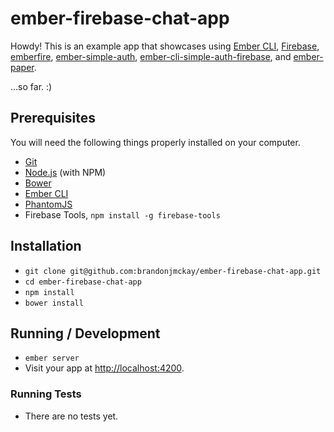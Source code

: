 # ember-firebase-chat-app

Howdy! This is an example app that showcases using [Ember CLI](http://www.ember-cli.com/), [Firebase](https://www.firebase.com/), [emberfire](https://github.com/firebase/emberfire), [ember-simple-auth](https://github.com/simplabs/ember-simple-auth), [ember-cli-simple-auth-firebase](https://github.com/jamesdixon/ember-cli-simple-auth-firebase), and [ember-paper](https://github.com/miguelcobain/ember-paper).

...so far. :)

## Prerequisites


You will need the following things properly installed on your computer.

* [Git](http://git-scm.com/)
* [Node.js](http://nodejs.org/) (with NPM)
* [Bower](http://bower.io/)
* [Ember CLI](http://www.ember-cli.com/)
* [PhantomJS](http://phantomjs.org/)
* Firebase Tools, `npm install -g firebase-tools`

## Installation

* `git clone git@github.com:brandonjmckay/ember-firebase-chat-app.git`
* `cd ember-firebase-chat-app`
* `npm install`
* `bower install`

## Running / Development

* `ember server`
* Visit your app at [http://localhost:4200](http://localhost:4200).

### Running Tests

* There are no tests yet.
